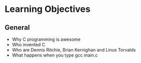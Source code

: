 # Learning Objectives

## General
- Why C programming is awesome
- Who invented C
- Who are Dennis Ritchie, Brian Kernighan and Linus Torvalds
- What happens when you type gcc main.c


